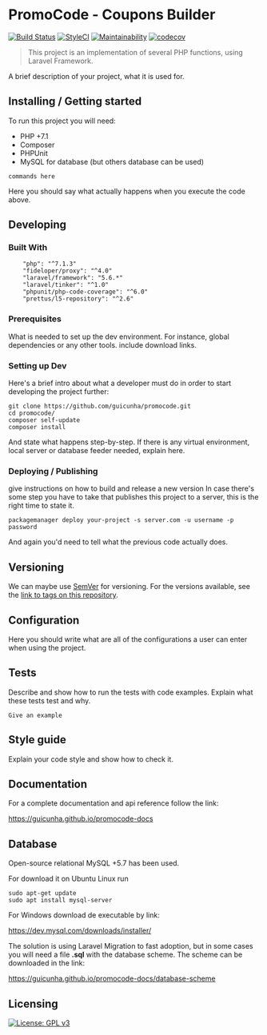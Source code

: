 # PromoCode - Coupons Builder

[![Build Status](https://travis-ci.org/guicunha/promocode.svg?branch=master)](https://travis-ci.org/guicunha/promocode) [![StyleCI](https://github.styleci.io/repos/144652939/shield?branch=master)](https://github.styleci.io/repos/144652939) [![Maintainability](https://api.codeclimate.com/v1/badges/b8f37759c6a3a32ae925/maintainability)](https://codeclimate.com/github/guicunha/promocode/maintainability) [![codecov](https://codecov.io/gh/guicunha/promocode/branch/master/graph/badge.svg)](https://codecov.io/gh/guicunha/promocode)
> This project is an implementation of several PHP functions, using Laravel Framework.

A brief description of your project, what it is used for.

## Installing / Getting started

To run this project you will need: 
- PHP +7.1 
- Composer
- PHPUnit
- MySQL for database (but others database can be used)

```shell
commands here
```

Here you should say what actually happens when you execute the code above.

## Developing

### Built With
        "php": "^7.1.3"
        "fideloper/proxy": "^4.0"
        "laravel/framework": "5.6.*"
        "laravel/tinker": "^1.0"
        "phpunit/php-code-coverage": "^6.0"
        "prettus/l5-repository": "^2.6"

### Prerequisites
What is needed to set up the dev environment. For instance, global dependencies or any other tools. include download links.


### Setting up Dev

Here's a brief intro about what a developer must do in order to start developing
the project further:

```shell
git clone https://github.com/guicunha/promocode.git
cd promocode/
composer self-update
composer install
```

And state what happens step-by-step. If there is any virtual environment, local server or database feeder needed, explain here.


### Deploying / Publishing
give instructions on how to build and release a new version
In case there's some step you have to take that publishes this project to a
server, this is the right time to state it.

```shell
packagemanager deploy your-project -s server.com -u username -p password
```

And again you'd need to tell what the previous code actually does.

## Versioning

We can maybe use [SemVer](http://semver.org/) for versioning. For the versions available, see the [link to tags on this repository](/tags).


## Configuration

Here you should write what are all of the configurations a user can enter when
using the project.

## Tests

Describe and show how to run the tests with code examples.
Explain what these tests test and why.

```shell
Give an example
```

## Style guide

Explain your code style and show how to check it.

## Documentation

For a complete documentation and api reference follow the link: 

https://guicunha.github.io/promocode-docs


## Database

Open-source relational MySQL +5.7 has been used.

For download it on Ubuntu Linux run
```shell
sudo apt-get update
sudo apt install mysql-server
```

For Windows download de executable by link:

https://dev.mysql.com/downloads/installer/
 
 The solution is using Laravel Migration to fast adoption, but in some cases you will need a file **.sql** with the database scheme. The scheme can be downloaded in the link:
 
 https://guicunha.github.io/promocode-docs/database-scheme

## Licensing

[![License: GPL v3](https://img.shields.io/badge/License-GPL%20v3-blue.svg)](https://www.gnu.org/licenses/gpl-3.0)
